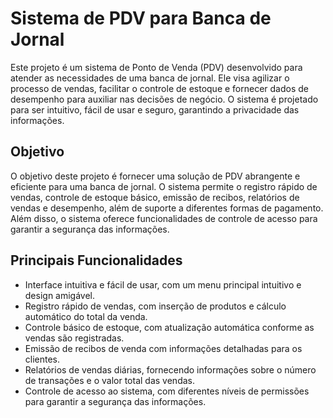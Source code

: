# Sistema de PDV para Banca de Jornal

Este projeto é um sistema de Ponto de Venda (PDV) desenvolvido para atender as necessidades de uma banca de jornal. Ele visa agilizar o processo de vendas, facilitar o controle de estoque e fornecer dados de desempenho para auxiliar nas decisões de negócio. O sistema é projetado para ser intuitivo, fácil de usar e seguro, garantindo a privacidade das informações. 

## Objetivo

O objetivo deste projeto é fornecer uma solução de PDV abrangente e eficiente para uma banca de jornal. O sistema permite o registro rápido de vendas, controle de estoque básico, emissão de recibos, relatórios de vendas e desempenho, além de suporte a diferentes formas de pagamento. Além disso, o sistema oferece funcionalidades de controle de acesso para garantir a segurança das informações.

## Principais Funcionalidades

- Interface intuitiva e fácil de usar, com um menu principal intuitivo e design amigável.
- Registro rápido de vendas, com inserção de produtos e cálculo automático do total da venda.
- Controle básico de estoque, com atualização automática conforme as vendas são registradas.
- Emissão de recibos de venda com informações detalhadas para os clientes.
- Relatórios de vendas diárias, fornecendo informações sobre o número de transações e o valor total das vendas.
- Controle de acesso ao sistema, com diferentes níveis de permissões para garantir a segurança das informações.



